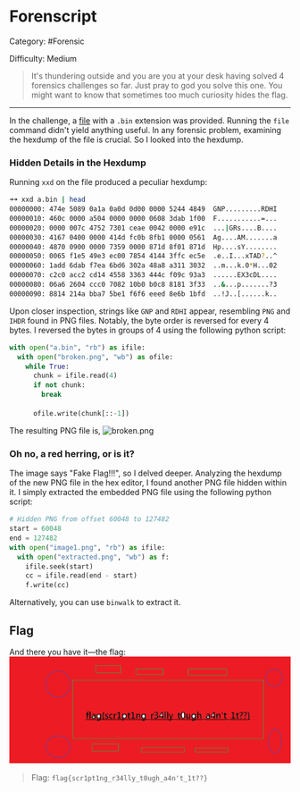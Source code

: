 # Forenscript
Category: #Forensic

Difficulty: Medium

>It's thundering outside and you are you at your desk having solved 4 forensics challenges so far. Just pray to god you solve this one. You might want to know that sometimes too much curiosity hides the flag.

---
In the challenge, a [file](a.bin) with a `.bin` extension was provided. Running the `file` command didn't yield anything useful. In any forensic problem, examining the hexdump of the file is crucial. So I looked into the hexdump.

### Hidden Details in the Hexdump
Running `xxd` on the file produced a peculiar hexdump:
```bash
➜➜ xxd a.bin | head
00000000: 474e 5089 0a1a 0a0d 0d00 0000 5244 4849  GNP.........RDHI
00000010: 460c 0000 a504 0000 0000 0608 3dab 1f00  F...........=...
00000020: 0000 007c 4752 7301 ceae 0042 0000 e91c  ...|GRs....B....
00000030: 4167 0400 0000 414d fc0b 8fb1 0000 0561  Ag....AM.......a
00000040: 4870 0900 0000 7359 0000 871d 8f01 871d  Hp....sY........
00000050: 0065 f1e5 49e3 ec00 7854 4144 3ffc ec5e  .e..I...xTAD?..^
00000060: 1add 6dab f7ea 6bd6 302a 48a8 a311 3032  ..m...k.0*H...02
00000070: c2c0 acc2 cd14 4558 3363 444c f09c 93a3  ......EX3cDL....
00000080: 06a6 2604 ccc0 7082 10b0 b0c8 8181 3f33  ..&...p.......?3
00000090: 8814 214a bba7 5be1 f6f6 eeed 8e6b 1bfd  ..!J..[......k..
```

Upon closer inspection, strings like `GNP` and `RDHI` appear, resembling `PNG` and `IHDR` found in PNG files. Notably, the byte order is reversed for every 4 bytes. I reversed the bytes in groups of 4 using the following python script:
```python
with open("a.bin", "rb") as ifile:
  with open("broken.png", "wb") as ofile:
    while True:
      chunk = ifile.read(4)
      if not chunk:
        break

      ofile.write(chunk[::-1])

```

The resulting PNG file is, ![broken.png](broken.png)

### Oh no, a red herring, or is it?
The image says "Fake Flag!!!", so I delved deeper. Analyzing the hexdump of the new PNG file in the hex editor, I found another PNG file hidden within it. I simply extracted the embedded PNG file using the following python script:
```python
# Hidden PNG from offset 60048 to 127482
start = 60048
end = 127482
with open("image1.png", "rb") as ifile:
  with open("extracted.png", "wb") as f:
    ifile.seek(start)
    cc = ifile.read(end - start)
    f.write(cc)
```
Alternatively, you can use `binwalk` to extract it.

## Flag
And there you have it—the flag: ![extracted](extracted.png)

> Flag: `flag{scr1pt1ng_r34lly_t0ugh_a4n't_1t??}`